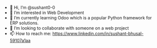 - 👋 Hi, I’m @sushant0-0
- 👀 I’m interested in Web Development
- 🌱 I’m currently learning Odoo which is a popular Python framework for ERP solutions. 
- 💞️ I’m looking to collaborate with someone on a web project
- 📫 How to reach me: https://www.linkedin.com/in/sushant-bhusal-59107a1aa 

<!---
sushant0-0/sushant0-0 is a ✨ special ✨ repository because its `README.md` (this file) appears on your GitHub profile.
You can click the Preview link to take a look at your changes.
--->
